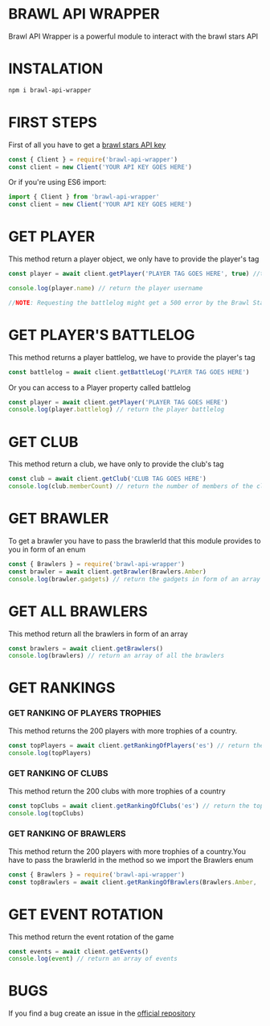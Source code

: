# BRAWL API WRAPPER

<p>Brawl API Wrapper is a powerful module to interact with the brawl stars API</p>

<h1>INSTALATION</h1>

```diff
npm i brawl-api-wrapper
```

<h1>FIRST STEPS</h1>

First of all you have to get a <a href="https://developer.brawlstars.com/#/account" target="_blank">brawl stars API key</a>

```js
const { Client } = require('brawl-api-wrapper')
const client = new Client('YOUR API KEY GOES HERE')
```

Or if you're using ES6 import:

```js
import { Client } from 'brawl-api-wrapper'
const client = new Client('YOUR API KEY GOES HERE')
```

<h1>GET PLAYER</h1>

This method return a player object, we only have to provide the player's tag

```js
const player = await client.getPlayer('PLAYER TAG GOES HERE', true) //the second param is to select if you want the battlelog to show or not. The default is false

console.log(player.name) // return the player username

//NOTE: Requesting the battlelog might get a 500 error by the Brawl Stars Api.
```

<h1>GET PLAYER'S BATTLELOG</h1>

This method returns a player battlelog, we have to provide the player's tag

```js
const battlelog = await client.getBattleLog('PLAYER TAG GOES HERE')
```

Or you can access to a Player property called battlelog

```js
const player = await client.getPlayer('PLAYER TAG GOES HERE')
console.log(player.battlelog) // return the player battlelog
```

<h1>GET CLUB</h1>

This method return a club, we have only to provide the club's tag

```js
const club = await client.getClub('CLUB TAG GOES HERE')
console.log(club.memberCount) // return the number of members of the club
```

<h1>GET BRAWLER</h1>

To get a brawler you have to pass the brawlerId that this module provides to you in form of an enum

```js
const { Brawlers } = require('brawl-api-wrapper')
const brawler = await client.getBrawler(Brawlers.Amber)
console.log(brawler.gadgets) // return the gadgets in form of an array
```

<h1>GET ALL BRAWLERS</h1>

This method return all the brawlers in form of an array

```js
const brawlers = await client.getBrawlers()
console.log(brawlers) // return an array of all the brawlers
```

<h1>GET RANKINGS</h1>

<h3>GET RANKING OF PLAYERS TROPHIES</h3>

This method returns the 200 players with more trophies of a country.

```js
const topPlayers = await client.getRankingOfPlayers('es') // return the top 200 players with more trophies of Spain, by default return the global top.
console.log(topPlayers)
```

<h3>GET RANKING OF CLUBS</h3>

This method return the 200 clubs with more trophies of a country

```js
const topClubs = await client.getRankingOfClubs('es') // return the top 200 clubs with more trophies of Spain, by default return the global top.
console.log(topClubs)
```

<h3>GET RANKING OF BRAWLERS</h3>

This method return the 200 players with more trophies of a country.You have to pass the brawlerId in the method so we import the Brawlers enum

```js
const { Brawlers } = require('brawl-api-wrapper')
const topBrawlers = await client.getRankingOfBrawlers(Brawlers.Amber, 'es') // return the top 200 players with more trophies with Amber of Spain, by default is the global top
```

<h1>GET EVENT ROTATION</h1>

This method return the event rotation of the game

```js
const events = await client.getEvents()
console.log(event) // return an array of events
```

<h1>BUGS</h1>

If you find a bug create an issue in the <a href="https://github.com/PabloRNC/brawl-api-wrapper" target="_blank">official repository</a>
